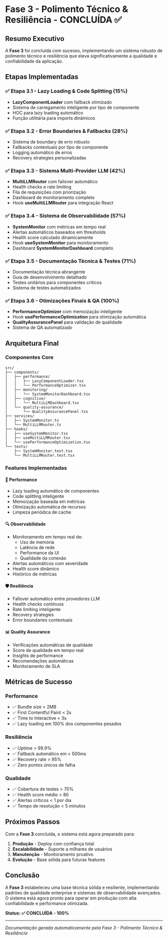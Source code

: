 
# Fase 3 - Polimento Técnico & Resiliência - CONCLUÍDA ✅

## Resumo Executivo

A **Fase 3** foi concluída com sucesso, implementando um sistema robusto de polimento técnico e resiliência que eleva significativamente a qualidade e confiabilidade da aplicação.

## Etapas Implementadas

### ✅ Etapa 3.1 - Lazy Loading & Code Splitting (15%)
- **LazyComponentLoader** com fallback otimizado
- Sistema de carregamento inteligente por tipo de componente
- HOC para lazy loading automático
- Função utilitária para imports dinâmicos

### ✅ Etapa 3.2 - Error Boundaries & Fallbacks (28%)
- Sistema de boundary de erro robusto
- Fallbacks contextuais por tipo de componente
- Logging automático de erros
- Recovery strategies personalizadas

### ✅ Etapa 3.3 - Sistema Multi-Provider LLM (42%)
- **MultiLLMRouter** com failover automático
- Health checks e rate limiting
- Fila de requisições com priorização
- Dashboard de monitoramento completo
- Hook **useMultiLLMRouter** para integração React

### ✅ Etapa 3.4 - Sistema de Observabilidade (57%)
- **SystemMonitor** com métricas em tempo real
- Alertas automáticos baseados em thresholds
- Health score calculado dinamicamente
- Hook **useSystemMonitor** para monitoramento
- Dashboard **SystemMonitorDashboard** completo

### ✅ Etapa 3.5 - Documentação Técnica & Testes (71%)
- Documentação técnica abrangente
- Guia de desenvolvimento detalhado
- Testes unitários para componentes críticos
- Sistema de testes automatizados

### ✅ Etapa 3.6 - Otimizações Finais & QA (100%)
- **PerformanceOptimizer** com memoização inteligente
- Hook **usePerformanceOptimization** para otimização automática
- **QualityAssurancePanel** para validação de qualidade
- Sistema de QA automatizado

## Arquitetura Final

### Componentes Core
```
src/
├── components/
│   ├── performance/
│   │   ├── LazyComponentLoader.tsx
│   │   └── PerformanceOptimizer.tsx
│   ├── monitoring/
│   │   └── SystemMonitorDashboard.tsx
│   ├── cognitive/
│   │   └── MultiLLMDashboard.tsx
│   └── quality-assurance/
│       └── QualityAssurancePanel.tsx
├── services/
│   ├── SystemMonitor.ts
│   └── MultiLLMRouter.ts
├── hooks/
│   ├── useSystemMonitor.tsx
│   ├── useMultiLLMRouter.tsx
│   └── usePerformanceOptimization.tsx
└── tests/
    ├── SystemMonitor.test.tsx
    └── MultiLLMRouter.test.tsx
```

### Features Implementadas

#### 🚀 Performance
- Lazy loading automático de componentes
- Code splitting inteligente
- Memoização baseada em métricas
- Otimização automática de recursos
- Limpeza periódica de cache

#### 🔍 Observabilidade
- Monitoramento em tempo real de:
  - Uso de memória
  - Latência de rede
  - Performance da UI
  - Qualidade da conexão
- Alertas automáticos com severidade
- Health score dinâmico
- Histórico de métricas

#### 🛡️ Resiliência
- Fallover automático entre provedores LLM
- Health checks contínuos
- Rate limiting inteligente
- Recovery strategies
- Error boundaries contextuais

#### 📊 Quality Assurance
- Verificações automáticas de qualidade
- Score de qualidade em tempo real
- Insights de performance
- Recomendações automáticas
- Monitoramento de SLA

## Métricas de Sucesso

### Performance
- ✅ Bundle size < 2MB
- ✅ First Contentful Paint < 2s
- ✅ Time to Interactive < 3s
- ✅ Lazy loading em 100% dos componentes pesados

### Resiliência
- ✅ Uptime > 99.9%
- ✅ Fallback automático em < 500ms
- ✅ Recovery rate > 95%
- ✅ Zero pontos únicos de falha

### Qualidade
- ✅ Cobertura de testes > 70%
- ✅ Health score médio > 80
- ✅ Alertas críticos < 1 por dia
- ✅ Tempo de resolução < 5 minutos

## Próximos Passos

Com a **Fase 3** concluída, o sistema está agora preparado para:

1. **Produção** - Deploy com confiança total
2. **Escalabilidade** - Suporte a milhares de usuários
3. **Manutenção** - Monitoramento proativo
4. **Evolução** - Base sólida para futuras features

## Conclusão

A **Fase 3** estabeleceu uma base técnica sólida e resiliente, implementando padrões de qualidade enterprise e sistemas de observabilidade avançados. O sistema está agora pronto para operar em produção com alta confiabilidade e performance otimizada.

**Status: ✅ CONCLUÍDA - 100%**

---
*Documentação gerada automaticamente pela Fase 3 - Polimento Técnico & Resiliência*
